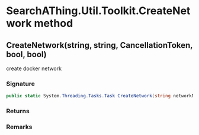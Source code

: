 # SearchAThing.Util.Toolkit.CreateNetwork method
## CreateNetwork(string, string, CancellationToken, bool, bool)
create docker network

### Signature
```csharp
public static System.Threading.Tasks.Task CreateNetwork(string networkName, string subnet, CancellationToken ct, bool sudo = False, bool verbose = False)
```
### Returns

### Remarks

